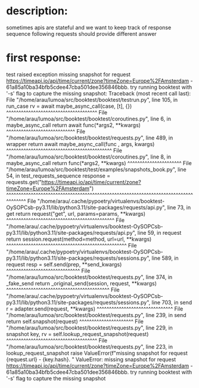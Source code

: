 # description:

sometimes apis are stateful and we want to keep track of response sequence
following requests should provide different answer

# first response:


test raised exception missing snapshot for request https://timeapi.io/api/time/current/zone?timeZone=Europe%2FAmsterdam - 61a85a10ba34bfb5cdee47cba501dee356846bbb. try running booktest with '-s' flag to capture the missing snapshot:
Traceback (most recent call last):
  File "/home/arau/lumoa/src/booktest/booktest/testrun.py", line 105, in run_case
    rv = await maybe_async_call(case, [t], {})
         ^^^^^^^^^^^^^^^^^^^^^^^^^^^^^^^^^^^^^
  File "/home/arau/lumoa/src/booktest/booktest/coroutines.py", line 6, in maybe_async_call
    return await func(*args2, **kwargs)
           ^^^^^^^^^^^^^^^^^^^^^^^^^^^^
  File "/home/arau/lumoa/src/booktest/booktest/requests.py", line 489, in wrapper
    return await maybe_async_call(func , args, kwargs)
           ^^^^^^^^^^^^^^^^^^^^^^^^^^^^^^^^^^^^^^^^^^^
  File "/home/arau/lumoa/src/booktest/booktest/coroutines.py", line 8, in maybe_async_call
    return func(*args2, **kwargs)
           ^^^^^^^^^^^^^^^^^^^^^^
  File "/home/arau/lumoa/src/booktest/test/examples/snapshots_book.py", line 54, in test_requests_sequence
    response = requests.get("https://timeapi.io/api/time/current/zone?timeZone=Europe%2FAmsterdam")
               ^^^^^^^^^^^^^^^^^^^^^^^^^^^^^^^^^^^^^^^^^^^^^^^^^^^^^^^^^^^^^^^^^^^^^^^^^^^^^^^^^^^^
  File "/home/arau/.cache/pypoetry/virtualenvs/booktest-OySOPCsb-py3.11/lib/python3.11/site-packages/requests/api.py", line 73, in get
    return request("get", url, params=params, **kwargs)
           ^^^^^^^^^^^^^^^^^^^^^^^^^^^^^^^^^^^^^^^^^^^^
  File "/home/arau/.cache/pypoetry/virtualenvs/booktest-OySOPCsb-py3.11/lib/python3.11/site-packages/requests/api.py", line 59, in request
    return session.request(method=method, url=url, **kwargs)
           ^^^^^^^^^^^^^^^^^^^^^^^^^^^^^^^^^^^^^^^^^^^^^^^^^
  File "/home/arau/.cache/pypoetry/virtualenvs/booktest-OySOPCsb-py3.11/lib/python3.11/site-packages/requests/sessions.py", line 589, in request
    resp = self.send(prep, **send_kwargs)
           ^^^^^^^^^^^^^^^^^^^^^^^^^^^^^^
  File "/home/arau/lumoa/src/booktest/booktest/requests.py", line 374, in _fake_send
    return _original_send(session, request, **kwargs)
           ^^^^^^^^^^^^^^^^^^^^^^^^^^^^^^^^^^^^^^^^^^
  File "/home/arau/.cache/pypoetry/virtualenvs/booktest-OySOPCsb-py3.11/lib/python3.11/site-packages/requests/sessions.py", line 703, in send
    r = adapter.send(request, **kwargs)
        ^^^^^^^^^^^^^^^^^^^^^^^^^^^^^^^
  File "/home/arau/lumoa/src/booktest/booktest/requests.py", line 239, in send
    return self.snapshot(request)
           ^^^^^^^^^^^^^^^^^^^^^^
  File "/home/arau/lumoa/src/booktest/booktest/requests.py", line 229, in snapshot
    key, rv = self.lookup_request_snapshot(request)
              ^^^^^^^^^^^^^^^^^^^^^^^^^^^^^^^^^^^^^
  File "/home/arau/lumoa/src/booktest/booktest/requests.py", line 223, in lookup_request_snapshot
    raise ValueError(f"missing snapshot for request {request.url} - {key.hash}. "
ValueError: missing snapshot for request https://timeapi.io/api/time/current/zone?timeZone=Europe%2FAmsterdam - 61a85a10ba34bfb5cdee47cba501dee356846bbb. try running booktest with '-s' flag to capture the missing snapshot


